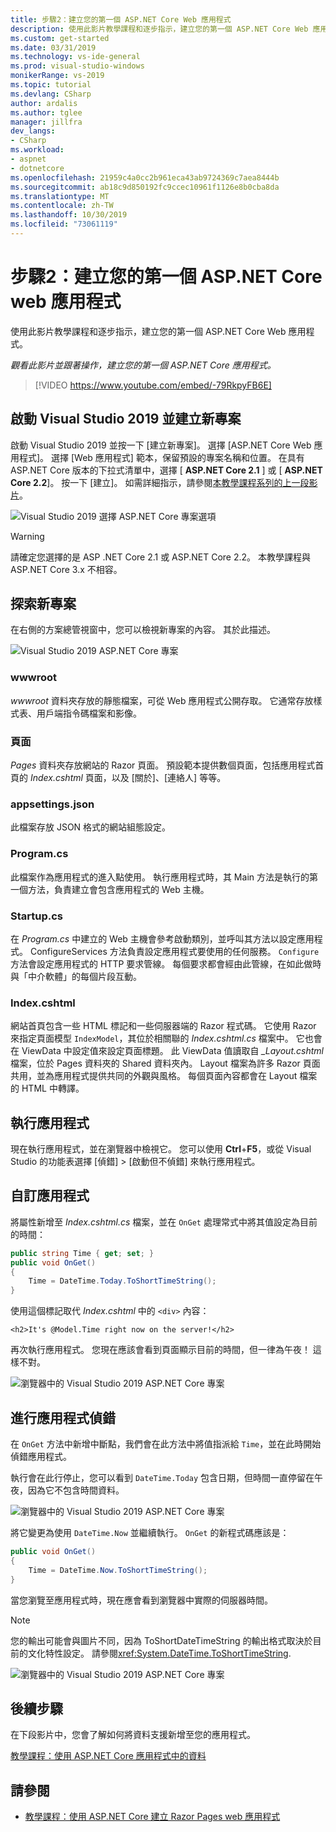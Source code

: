 ```yaml
---
title: 步驟2：建立您的第一個 ASP.NET Core Web 應用程式
description: 使用此影片教學課程和逐步指示，建立您的第一個 ASP.NET Core Web 應用程式。
ms.custom: get-started
ms.date: 03/31/2019
ms.technology: vs-ide-general
ms.prod: visual-studio-windows
monikerRange: vs-2019
ms.topic: tutorial
ms.devlang: CSharp
author: ardalis
ms.author: tglee
manager: jillfra
dev_langs:
- CSharp
ms.workload:
- aspnet
- dotnetcore
ms.openlocfilehash: 21959c4a0cc2b961eca43ab9724369c7aea8444b
ms.sourcegitcommit: ab18c9d850192fc9ccec10961f1126e8b0cba8da
ms.translationtype: MT
ms.contentlocale: zh-TW
ms.lasthandoff: 10/30/2019
ms.locfileid: "73061119"
---
```

# <a name="step-2-create-your-first-aspnet-core-web-app"></a>步驟2：建立您的第一個 ASP.NET Core web 應用程式

使用此影片教學課程和逐步指示，建立您的第一個 ASP.NET Core Web 應用程式。

_觀看此影片並跟著操作，建立您的第一個 ASP.NET Core 應用程式。_

> [!VIDEO https://www.youtube.com/embed/-79RkpyFB6E]

## <a name="start-visual-studio-2019-and-create-a-new-project"></a>啟動 Visual Studio 2019 並建立新專案

啟動 Visual Studio 2019 並按一下 [建立新專案]。 選擇 [ASP.NET Core Web 應用程式]。 選擇 [Web 應用程式] 範本，保留預設的專案名稱和位置。 在具有 ASP.NET Core 版本的下拉式清單中，選擇 [ **ASP.NET Core 2.1** ] 或 [ **ASP.NET Core 2.2**]。 按一下 [建立]。 如需詳細指示，請參閱[本教學課程系列的上一段影片](tutorial-aspnet-core-ef-step-01.md)。

![Visual Studio 2019 選擇 ASP.NET Core 專案選項](media/vs-2019/vs2019-choose-aspnetcore-project.png)

> [!WARNING]
> 請確定您選擇的是 ASP .NET Core 2.1 或 ASP.NET Core 2.2。 本教學課程與 ASP.NET Core 3.x 不相容。

## <a name="explore-the-new-project"></a>探索新專案

在右側的方案總管視窗中，您可以檢視新專案的內容。 其於此描述。

![Visual Studio 2019 ASP.NET Core 專案](media/vs-2019/vs2019-solution-explorer.png)

### <a name="wwwroot"></a>wwwroot

*wwwroot* 資料夾存放的靜態檔案，可從 Web 應用程式公開存取。 它通常存放樣式表、用戶端指令碼檔案和影像。

### <a name="pages"></a>頁面

*Pages* 資料夾存放網站的 Razor 頁面。 預設範本提供數個頁面，包括應用程式首頁的 *Index.cshtml* 頁面，以及 [關於]、[連絡人] 等等。

### <a name="appsettingsjson"></a>appsettings.json

此檔案存放 JSON 格式的網站組態設定。

### <a name="programcs"></a>Program.cs

此檔案作為應用程式的進入點使用。 執行應用程式時，其 Main 方法是執行的第一個方法，負責建立會包含應用程式的 Web 主機。

### <a name="startupcs"></a>Startup.cs

在 *Program.cs* 中建立的 Web 主機會參考啟動類別，並呼叫其方法以設定應用程式。 ConfigureServices 方法負責設定應用程式要使用的任何服務。 `Configure` 方法會設定應用程式的 HTTP 要求管線。 每個要求都會經由此管線，在如此做時與「中介軟體」的每個片段互動。

### <a name="indexcshtml"></a>Index.cshtml

網站首頁包含一些 HTML 標記和一些伺服器端的 Razor 程式碼。 它使用 Razor 來指定頁面模型 `IndexModel`，其位於相關聯的 *Index.cshtml.cs* 檔案中。 它也會在 ViewData 中設定值來設定頁面標題。 此 ViewData 值讀取自 *\_Layout.cshtml* 檔案，位於 Pages 資料夾的 Shared 資料夾內。 Layout 檔案為許多 Razor 頁面共用，並為應用程式提供共同的外觀與風格。 每個頁面內容都會在 Layout 檔案的 HTML 中轉譯。

## <a name="run-the-application"></a>執行應用程式

現在執行應用程式，並在瀏覽器中檢視它。 您可以使用 **Ctrl**+**F5**，或從 Visual Studio 的功能表選擇 [偵錯] > [啟動但不偵錯] 來執行應用程式。

## <a name="customize-the-application"></a>自訂應用程式

將屬性新增至 *Index.cshtml.cs* 檔案，並在 `OnGet` 處理常式中將其值設定為目前的時間：

```csharp
public string Time { get; set; }
public void OnGet()
{
    Time = DateTime.Today.ToShortTimeString();
}
```

使用這個標記取代 *Index.cshtml* 中的 `<div>` 內容：

```cshtml
<h2>It's @Model.Time right now on the server!</h2>
```

再次執行應用程式。 您現在應該會看到頁面顯示目前的時間，但一律為午夜！ 這樣不對。

![瀏覽器中的 Visual Studio 2019 ASP.NET Core 專案](media/vs-2019/vs2019-app-in-browser.png)

## <a name="debug-the-application"></a>進行應用程式偵錯

在 `OnGet` 方法中新增中斷點，我們會在此方法中將值指派給 `Time`，並在此時開始偵錯應用程式。

執行會在此行停止，您可以看到 `DateTime.Today` 包含日期，但時間一直停留在午夜，因為它不包含時間資料。 

![瀏覽器中的 Visual Studio 2019 ASP.NET Core 專案](media/vs-2019/vs2019-breakpoint.png)

將它變更為使用 `DateTime.Now` 並繼續執行。 `OnGet` 的新程式碼應該是：

```csharp
public void OnGet()
{
    Time = DateTime.Now.ToShortTimeString();
}
```

當您瀏覽至應用程式時，現在應會看到瀏覽器中實際的伺服器時間。

> [!NOTE]
> 您的輸出可能會與圖片不同，因為 ToShortDateTimeString 的輸出格式取決於目前的文化特性設定。 請參閱<xref:System.DateTime.ToShortTimeString>.

![瀏覽器中的 Visual Studio 2019 ASP.NET Core 專案](media/vs-2019/vs2019-app-fixed-in-browser.png)

## <a name="next-steps"></a>後續步驟

在下段影片中，您會了解如何將資料支援新增至您的應用程式。

[教學課程：使用 ASP.NET Core 應用程式中的資料](tutorial-aspnet-core-ef-step-03.md)

## <a name="see-also"></a>請參閱

- [教學課程：使用 ASP.NET Core 建立 Razor Pages web 應用程式](/aspnet/core/tutorials/razor-pages/?view=aspnetcore-2.1)
